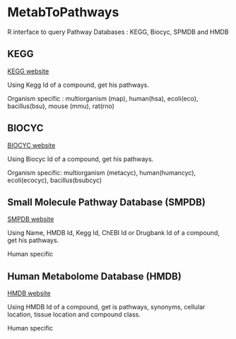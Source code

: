 
MetabToPathways
=======

R interface to query Pathway Databases : KEGG, Biocyc, SPMDB and HMDB 

KEGG
-----------
[KEGG website](http://www.genome.jp/kegg/)

Using Kegg Id of a compound, get his pathways. 

Organism specific : multiorganism (map), human(hsa), ecoli(eco), bacillus(bsu), mouse (mmu), rat(rno)


BIOCYC
-----------
[BIOCYC website](http://biocyc.org/)

Using Biocyc Id of a compound, get his pathways.

Organism specific:  multiorganism (metacyc), human(humancyc), ecoli(ecocyc), bacillus(bsubcyc)

Small Molecule Pathway Database (SMPDB)
-----------
[SMPDB website](http://www.smpdb.ca/) 

Using Name, HMDB Id, Kegg Id, ChEBI Id or Drugbank Id of  a compound, get his pathways.

Human specific


Human Metabolome Database (HMDB)
-----------
[HMDB website](http://www.hmdb.ca/)

Using HMDB Id of a compound, get is pathways, synonyms, cellular location, tissue location and compound class.

Human specific




